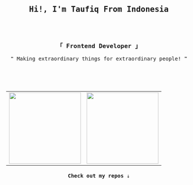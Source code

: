 <h2 align="center"><samp>Hi!, I'm Taufiq From Indonesia</samp></h2><br><br>
<h3 align="center"><samp>「 Frontend Developer 」</samp></h3>
<p align="center">
  <samp>❝ Making extraordinary things for extraordinary people! ❞</samp>
</p><br>
<div align="center">
  <img alt="" src="https://readme-components.vercel.app/api?component=logo&logo=html5&text=false&animation=spin&fill=282a36&textfill=ff6e96">
  <img alt="" src="https://readme-components.vercel.app/api?component=logo&logo=css3&text=false&animation=spin&fill=282a36&textfill=ff6e96">
  <img alt="" src="https://readme-components.vercel.app/api?component=logo&logo=javascript&text=false&animation=spin&fill=282a36&textfill=ff6e96">
  <img alt="" src="https://readme-components.vercel.app/api?component=logo&logo=c&text=false&animation=spin&fill=282a36&textfill=ff6e96">
  <img alt="" src="https://readme-components.vercel.app/api?component=logo&logo=cplusplus&text=false&animation=spin&fill=282a36&textfill=ff6e96">
  <img alt="" src="https://readme-components.vercel.app/api?component=logo&logo=gnubash&text=false&animation=spin&fill=282a36&textfill=ff6e96">
  <img alt="" src="https://readme-components.vercel.app/api?component=logo&logo=linux&text=false&animation=spin&fill=282a36&textfill=ff6e96">
</div><br>
<div align="center">
  <table>
    <tr>
      <td>
        <a href="https://github.com/enftco">
          <img height="195" alt="" src="https://github-readme-stats.vercel.app/api?username=enftco&theme=dracula&show_icons=true">
        </a>
      </td>
      <td>
        <a href="https://github.com/enftco">
          <img height="195" alt="" src="https://github-readme-stats.vercel.app/api/top-langs/?username=enftco&theme=dracula&show_icons=true&layout=compact">
        </a>
      </td>
    </tr>
  </table>
</div>
<h4 align="center">
  <samp>Check out my repos ⇣</samp>
</h4>
